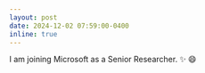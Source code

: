 ```yaml
---
layout: post
date: 2024-12-02 07:59:00-0400
inline: true
---
```


I am joining Microsoft as a Senior Researcher. :sparkles: :smile: